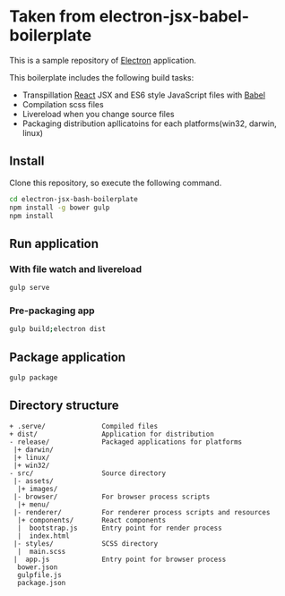 # Taken from electron-jsx-babel-boilerplate

This is a sample repository of [Electron](http://electron.atom.io/) application.

This boilerplate includes the following build tasks:

* Transpillation [React](https://facebook.github.io/react/) JSX and ES6 style JavaScript files with [Babel](https://babeljs.io/)
* Compilation scss files
* Livereload when you change source files
* Packaging distribution apllicatoins for each platforms(win32, darwin, linux)

## Install

Clone this repository, so execute the following command.

```bash
cd electron-jsx-bash-boilerplate
npm install -g bower gulp
npm install
```

## Run application
### With file watch and livereload

```bash
gulp serve
```

### Pre-packaging app

```bash
gulp build;electron dist
```

## Package application

```bash
gulp package
```

## Directory structure

```
+ .serve/              Compiled files
+ dist/                Application for distribution
- release/             Packaged applications for platforms
 |+ darwin/            
 |+ linux/             
 |+ win32/             
- src/                 Source directory
 |- assets/            
  |+ images/           
 |- browser/           For browser process scripts
  |+ menu/             
 |- renderer/          For renderer process scripts and resources
  |+ components/       React components
  |  bootstrap.js      Entry point for render process
  |  index.html        
 |- styles/            SCSS directory
  |  main.scss         
 |  app.js             Entry point for browser process
  bower.json           
  gulpfile.js          
  package.json         
```

